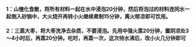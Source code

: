 #### 1：山楂化食散，将所有材料一起在水中浸泡20分钟，然后将泡过的材料连同水一起倒入砂锅中，大火烧开再转小火继续煮制15分钟，离火晾凉即可饮用。
#### 2：三蒸大枣，将大枣洗净去杂质，不要浸泡。先用中强火蒸20分钟，置阴凉处3～4小时后，再蒸20分钟。吃时，再蒸一次，这次待水沸后，改小火几分钟即可